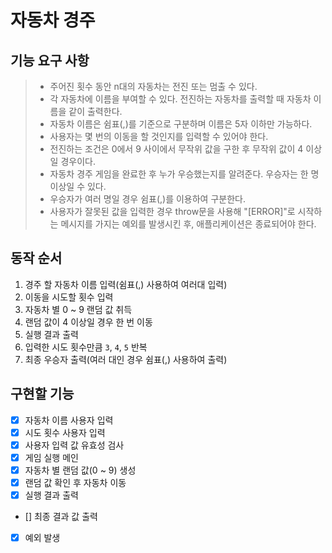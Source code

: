 # 자동차 경주
## 기능  요구 사항
> - 주어진 횟수 동안 n대의 자동차는 전진 또는 멈출 수 있다.
> - 각 자동차에 이름을 부여할 수 있다. 전진하는 자동차를 출력할 때 자동차 이름을 같이 출력한다.
> - 자동차 이름은 쉼표(,)를 기준으로 구분하며 이름은 5자 이하만 가능하다.
> - 사용자는 몇 번의 이동을 할 것인지를 입력할 수 있어야 한다.
> - 전진하는 조건은 0에서 9 사이에서 무작위 값을 구한 후 무작위 값이 4 이상일 경우이다.
> - 자동차 경주 게임을 완료한 후 누가 우승했는지를 알려준다. 우승자는 한 명 이상일 수 있다.
> - 우승자가 여러 명일 경우 쉼표(,)를 이용하여 구분한다.
> - 사용자가 잘못된 값을 입력한 경우 throw문을 사용해 "[ERROR]"로 시작하는 메시지를 가지는 예외를 발생시킨 후, 애플리케이션은 종료되어야 한다.

## 동작 순서
 1. 경주 할 자동차 이름 입력(쉼표(,) 사용하여 여러대 입력)
 2. 이동을 시도할 횟수 입력
 3. 자동차 별 0 ~ 9 랜덤 값 취득
 4. 랜덤 값이 4 이상일 경우 한 번 이동
 5. 실행 결과 출력
 6. 입력한 시도 횟수만큼 `3`, `4`, `5` 반복
 7. 최종 우승자 출력(여러 대인 경우 쉼표(,) 사용하여 출력)

## 구현할 기능
- [x] 자동차 이름 사용자 입력
- [x] 시도 횟수 사용자 입력
- [x] 사용자 입력 값 유효성 검사
- [x] 게임 실행 메인
- [x] 자동차 별 랜덤 값(0 ~ 9) 생성
- [x] 랜덤 값 확인 후 자동차 이동
- [x] 실행 결과 출력
- [] 최종 결과 값 출력
- [x] 예외 발생